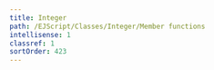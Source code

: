 ```yaml
---
title: Integer
path: /EJScript/Classes/Integer/Member functions
intellisense: 1
classref: 1
sortOrder: 423
---
```





